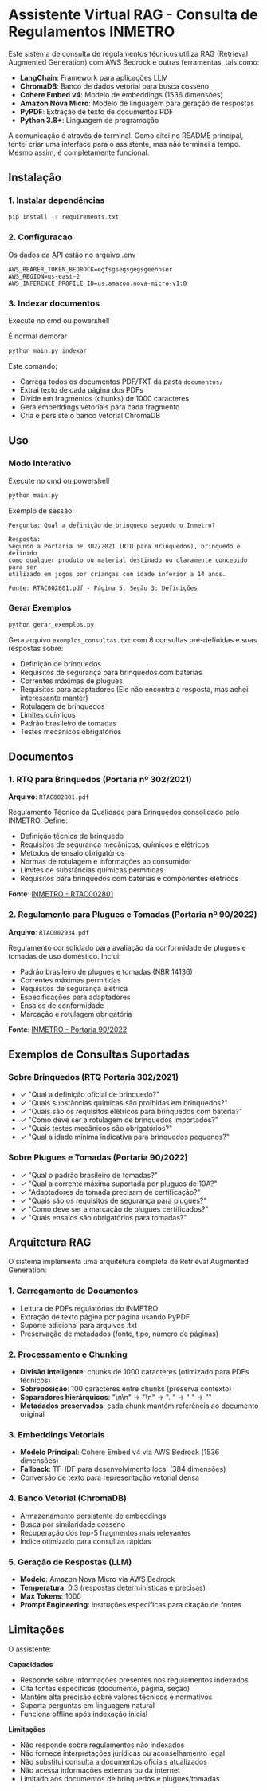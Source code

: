 # Assistente Virtual RAG - Consulta de Regulamentos INMETRO

Este sistema de consulta de regulamentos técnicos utiliza RAG (Retrieval Augmented Generation) com AWS Bedrock e outras ferramentas, tais como:

- **LangChain**: Framework para aplicações LLM
- **ChromaDB**: Banco de dados vetorial para busca cosseno
- **Cohere Embed v4**: Modelo de embeddings (1536 dimensões)
- **Amazon Nova Micro**: Modelo de linguagem para geração de respostas
- **PyPDF**: Extração de texto de documentos PDF
- **Python 3.8+**: Linguagem de programação

A comunicação é através do terminal. Como citei no README principal, tentei criar uma interface para o assistente, mas não terminei a tempo. Mesmo assim, é completamente funcional.

## Instalação

### 1. Instalar dependências

```bash
pip install -r requirements.txt
```

### 2. Configuracao

Os dados da API estão no arquivo .env

```
AWS_BEARER_TOKEN_BEDROCK=egfsgsegsgegsgeehhser
AWS_REGION=us-east-2
AWS_INFERENCE_PROFILE_ID=us.amazon.nova-micro-v1:0
```


### 3. Indexar documentos

Execute no cmd ou powershell

É normal demorar

```bash
python main.py indexar
```

Este comando:
- Carrega todos os documentos PDF/TXT da pasta `documentos/`
- Extrai texto de cada página dos PDFs
- Divide em fragmentos (chunks) de 1000 caracteres
- Gera embeddings vetoriais para cada fragmento
- Cria e persiste o banco vetorial ChromaDB


## Uso

### Modo Interativo

Execute no cmd ou powershell

```bash
python main.py
```

Exemplo de sessão:

```
Pergunta: Qual a definição de brinquedo segundo o Inmetro?

Resposta:
Segundo a Portaria nº 302/2021 (RTQ para Brinquedos), brinquedo é definido
como qualquer produto ou material destinado ou claramente concebido para ser
utilizado em jogos por crianças com idade inferior a 14 anos.

Fonte: RTAC002801.pdf - Página 5, Seção 3: Definições
```

### Gerar Exemplos

```bash
python gerar_exemplos.py
```

Gera arquivo `exemplos_consultas.txt` com 8 consultas pré-definidas e suas respostas sobre:
- Definição de brinquedos
- Requisitos de segurança para brinquedos com baterias
- Correntes máximas de plugues
- Requisitos para adaptadores (Ele não encontra a resposta, mas achei interessante manter)
- Rotulagem de brinquedos
- Limites químicos
- Padrão brasileiro de tomadas
- Testes mecânicos obrigatórios


## Documentos 

### 1. RTQ para Brinquedos (Portaria nº 302/2021)
**Arquivo**: `RTAC002801.pdf`

Regulamento Técnico da Qualidade para Brinquedos consolidado pelo INMETRO. Define:
- Definição técnica de brinquedo
- Requisitos de segurança mecânicos, químicos e elétricos
- Métodos de ensaio obrigatórios
- Normas de rotulagem e informações ao consumidor
- Limites de substâncias químicas permitidas
- Requisitos para brinquedos com baterias e componentes elétricos

**Fonte**: [INMETRO - RTAC002801](http://www.inmetro.gov.br/legislacao/rtac/pdf/RTAC002801.pdf)

### 2. Regulamento para Plugues e Tomadas (Portaria nº 90/2022)
**Arquivo**: `RTAC002934.pdf`

Regulamento consolidado para avaliação da conformidade de plugues e tomadas de uso doméstico. Inclui:
- Padrão brasileiro de plugues e tomadas (NBR 14136)
- Correntes máximas permitidas
- Requisitos de segurança elétrica
- Especificações para adaptadores
- Ensaios de conformidade
- Marcação e rotulagem obrigatória

**Fonte**: [INMETRO - Portaria 90/2022](http://sistema-sil.inmetro.gov.br/rtac/RTAC002934.pdf)

## Exemplos de Consultas Suportadas

### Sobre Brinquedos (RTQ Portaria 302/2021)
- ✓ "Qual a definição oficial de brinquedo?"
- ✓ "Quais substâncias químicas são proibidas em brinquedos?"
- ✓ "Quais são os requisitos elétricos para brinquedos com bateria?"
- ✓ "Como deve ser a rotulagem de brinquedos importados?"
- ✓ "Quais testes mecânicos são obrigatórios?"
- ✓ "Qual a idade mínima indicativa para brinquedos pequenos?"

### Sobre Plugues e Tomadas (Portaria 90/2022)
- ✓ "Qual o padrão brasileiro de tomadas?"
- ✓ "Qual a corrente máxima suportada por plugues de 10A?"
- ✓ "Adaptadores de tomada precisam de certificação?"
- ✓ "Quais são os requisitos de segurança para plugues?"
- ✓ "Como deve ser a marcação de plugues certificados?"
- ✓ "Quais ensaios são obrigatórios para tomadas?"

## Arquitetura RAG

O sistema implementa uma arquitetura completa de Retrieval Augmented Generation:

### 1. Carregamento de Documentos
- Leitura de PDFs regulatórios do INMETRO
- Extração de texto página por página usando PyPDF
- Suporte adicional para arquivos .txt
- Preservação de metadados (fonte, tipo, número de páginas)

### 2. Processamento e Chunking
- **Divisão inteligente**: chunks de 1000 caracteres (otimizado para PDFs técnicos)
- **Sobreposição**: 100 caracteres entre chunks (preserva contexto)
- **Separadores hierárquicos**: "\n\n" → "\n" → ". " → " " → ""
- **Metadados preservados**: cada chunk mantém referência ao documento original

### 3. Embeddings Vetoriais
- **Modelo Principal**: Cohere Embed v4 via AWS Bedrock (1536 dimensões)
- **Fallback**: TF-IDF para desenvolvimento local (384 dimensões)
- Conversão de texto para representação vetorial densa

### 4. Banco Vetorial (ChromaDB)
- Armazenamento persistente de embeddings
- Busca por similaridade cosseno
- Recuperação dos top-5 fragmentos mais relevantes
- Índice otimizado para consultas rápidas

### 5. Geração de Respostas (LLM)
- **Modelo**: Amazon Nova Micro via AWS Bedrock
- **Temperatura**: 0.3 (respostas determinísticas e precisas)
- **Max Tokens**: 1000
- **Prompt Engineering**: instruções específicas para citação de fontes

## Limitações 

O assistente:

**Capacidades** 
- Responde sobre informações presentes nos regulamentos indexados
- Cita fontes específicas (documento, página, seção)
- Mantém alta precisão sobre valores técnicos e normativos
- Suporta perguntas em linguagem natural
- Funciona offline após indexação inicial

**Limitações** 
- Não responde sobre regulamentos não indexados
- Não fornece interpretações jurídicas ou aconselhamento legal
- Não substitui consulta a documentos oficiais atualizados
- Não acessa informações externas ou da internet
- Limitado aos documentos de brinquedos e plugues/tomadas
